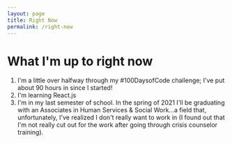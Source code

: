 ```yaml
---
layout: page
title: Right Now
permalink: /right-now
---
```


# What I'm up to right now

1. I'm a little over halfway through my #100DaysofCode challenge; I've put about 90 hours in since I started!
2. I'm learning React.js
3. I'm in my last semester of school. In the spring of 2021 I'll be graduating with an Associates in Human Services & Social Work...a field that, unfortunately, I've realized I don't really want to work in (I found out that I'm not really cut out for the work after going through crisis counselor training).

<style>
  .wrapper {
    max-width: 46em;
  }
</style>